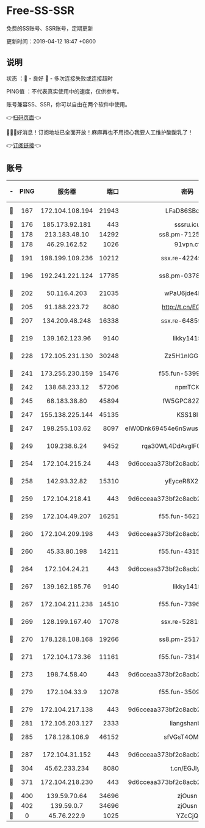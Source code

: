 # Free-SS-SSR

免费的SS账号、SSR账号，定期更新

更新时间：2019-04-12 18:47 +0800

## 说明

状态     ：🙂 - 良好 🙁 - 多次连接失败或连接超时

PING值   ：不代表真实使用中的速度，仅供参考。

账号兼容SS、SSR，你可以自由在两个软件中使用。

👉[扫码页面](https://liesauer.github.io/Free-SS-SSR/)👈

🎉🎉🎉好消息！订阅地址已全面开放！麻麻再也不用担心我要人工维护酸酸乳了！

👉[订阅链接](https://www.liesauer.net/yogurt/subscribe?ACCESS_TOKEN=DAYxR3mMaZAsaqUb)👈

## 账号

|-|PING|服务器|端口|密码|加密方式|区域|
|:----:|:----:|:-----:|-----:|:----:|:----:|:----:|
|🙂|167|172.104.108.194|21943|LFaD86SBq2lY|aes-256-cfb|JP|
|🙂|176|185.173.92.181|443|sssru.icu|rc4-md5|RU|
|🙂|178|213.183.48.10|14292|ss8.pm-71250889|rc4-md5|RU|
|🙂|178|46.29.162.52|1026|91vpn.cf|rc4-md5|RU|
|🙂|191|198.199.109.236|10212|ssx.re-42249834|aes-256-cfb|US|
|🙂|196|192.241.221.124|17785|ss8.pm-03781993|aes-256-cfb|US|
|🙂|202|50.116.4.203|21035|wPaU6jde4NZT|aes-256-cfb|US|
|🙂|205|91.188.223.72|8080|http://t.cn/EGJIyrl|rc4-md5|RU|
|🙂|207|134.209.48.248|16338|ssx.re-64859691|aes-256-cfb|US|
|🙂|219|139.162.123.96|9140|likky1415|aes-256-cfb|JP|
|🙂|228|172.105.231.130|30248|Zz5H1nlGGKHx|aes-256-cfb|JP|
|🙂|241|173.255.230.159|15476|f55.fun-53994105|aes-256-cfb|US|
|🙂|242|138.68.233.12|57206|npmTCK|rc4-md5|US|
|🙂|245|68.183.38.80|45894|fW5GPC82Z97G|aes-256-cfb|GB|
|🙂|247|155.138.225.144|45135|KSS18l|rc4-md5|US|
|🙂|247|198.255.103.62|8097|eIW0Dnk69454e6nSwuspv9DmS201tQ0D|aes-256-cfb|US|
|🙂|249|109.238.6.24|9452|rqa30WL4DdAvgIFG6Fs3znzTa|aes-256-cfb|FR|
|🙂|254|172.104.215.24|443|9d6cceaa373bf2c8acb22e60b6a58be6|aes-256-cfb|US|
|🙂|258|142.93.32.82|15310|yEyceR8X2EVd|aes-256-cfb|GB|
|🙂|259|172.104.218.41|443|9d6cceaa373bf2c8acb22e60b6a58be6|aes-256-cfb|US|
|🙂|259|172.104.49.207|16251|f55.fun-56219821|aes-256-cfb|SG|
|🙂|260|172.104.209.198|443|9d6cceaa373bf2c8acb22e60b6a58be6|aes-256-cfb|US|
|🙂|260|45.33.80.198|14211|f55.fun-43151114|aes-256-cfb|US|
|🙂|264|172.104.24.21|443|9d6cceaa373bf2c8acb22e60b6a58be6|aes-256-cfb|US|
|🙂|267|139.162.185.76|9140|likky1415|aes-256-cfb|DE|
|🙂|267|172.104.211.238|14510|f55.fun-73968171|aes-256-cfb|US|
|🙂|269|128.199.167.40|17078|ssx.re-52815592|aes-256-cfb|SG|
|🙂|270|178.128.108.168|19266|ss8.pm-25170314|aes-256-cfb|SG|
|🙂|271|172.104.173.36|11161|f55.fun-73141785|aes-256-cfb|SG|
|🙂|273|198.74.58.40|443|9d6cceaa373bf2c8acb22e60b6a58be6|aes-256-cfb|US|
|🙂|279|172.104.33.9|12078|f55.fun-35097379|aes-256-cfb|SG|
|🙂|279|172.104.217.138|443|9d6cceaa373bf2c8acb22e60b6a58be6|aes-256-cfb|US|
|🙂|281|172.105.203.127|2333|liangshanbo|chacha20|JP|
|🙂|285|178.128.106.9|46152|sfVGsT4OMxHC|aes-256-cfb|SG|
|🙂|287|172.104.31.152|443|9d6cceaa373bf2c8acb22e60b6a58be6|aes-256-cfb|US|
|🙂|304|45.62.233.234|8080|t.cn/EGJIyrl|rc4-md5|CA|
|🙂|371|172.104.218.230|443|9d6cceaa373bf2c8acb22e60b6a58be6|aes-256-cfb|US|
|🙂|400|139.59.70.64|34696|zjOusn|chacha20|IN|
|🙂|402|139.59.0.7|34696|zjOusn|chacha20|IN|
|🙁|0|45.76.222.9|1025|YZcCjQ|rc4-md5|JP|
